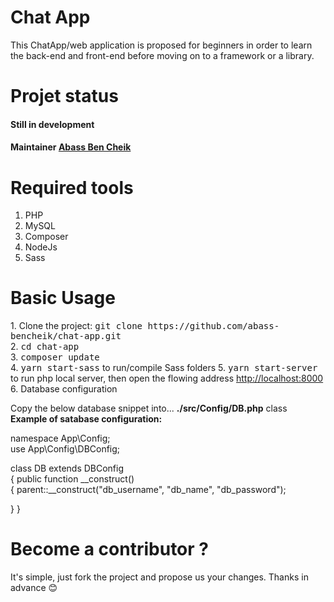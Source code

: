 # Chat App
This ChatApp/web application is proposed for beginners in order to learn the back-end and front-end before moving on to a framework or a library.
# Projet status
<h4>Still in development</h4>
<h4>Maintainer <a href="https://m.facebook.com/abasscheik.ben">Abass Ben Cheik</a></h4>

# Required tools

1. PHP<br />
2. MySQL
3. Composer<br />
4. NodeJs<br />
5. Sass<br />

# Basic Usage
<p>
1. Clone the project: <kbd>git clone https://github.com/abass-bencheik/chat-app.git</kbd><br />
2. <kbd>cd chat-app</kbd><br />
3. <kbd>composer update</kbd><br >
4. <kbd>yarn start-sass</kbd> to run/compile Sass folders
5. <kbd>yarn start-server</kbd> to run php local server, then open the flowing address <a href="http://localhost:8000">http://localhost:8000</a><br />
6. Database configuration<br />
</p>
<p>Copy the below database snippet into... <strong>./src/Config/DB.php</strong> class<br />
<strong>Example of satabase configuration:</strong><br />
  
namespace App\Config;<br />
use App\Config\DBConfig;<br />

class DB extends DBConfig<br />
{
  public  function __construct()<br />
  {
    parent::__construct("db_username", "db_name", "db_password");<br />
    
 }
}
</p>


# Become a contributor ?
<p>It's simple, just fork the project and propose us your changes.
Thanks in advance 😊
</p>
